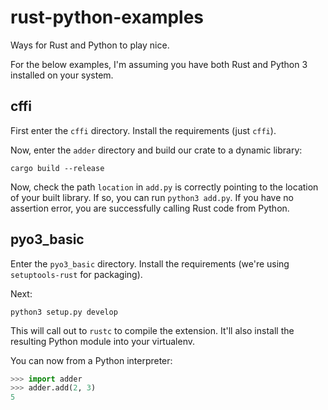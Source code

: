 # rust-python-examples
Ways for Rust and Python to play nice.

For the below examples, I'm assuming you have both Rust and Python 3 installed on your system.

## cffi

First enter the `cffi` directory. Install the requirements (just `cffi`).

Now, enter the `adder` directory and build our crate to a dynamic library:

```
cargo build --release
```

Now, check the path `location` in `add.py` is correctly pointing to the location of your built library. If so, you can run `python3 add.py`. If you have no assertion error, you are successfully calling Rust code from Python.

## pyo3_basic

Enter the `pyo3_basic` directory. Install the requirements (we're using `setuptools-rust` for packaging).

Next:

```
python3 setup.py develop
```

This will call out to `rustc` to compile the extension. It'll also install the resulting Python module into your virtualenv.

You can now from a Python interpreter:

```py
>>> import adder
>>> adder.add(2, 3)
5
```

